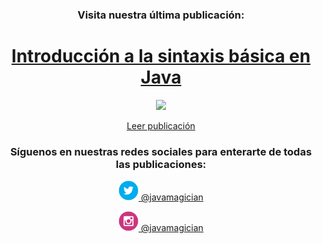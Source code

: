 <h3 align="center">Visita nuestra última publicación:</h3>


<a href="https://javamagician.com/basicos/sintaxis-java/">
  <h1 align="center">Introducción a la sintaxis básica en Java</h1>
</a>
<p align="center">
  <a href="https://javamagician.com/basicos/sintaxis-java/">
    <img src="https://javamagician.com/content/images/size/w960/2023/09/1stpost_600_750.png" height="360"/>
  </a>
</p>
<p align="center">
  <a href="https://javamagician.com/basicos/sintaxis-java/">Leer publicación</a>
</p>


<h3 align="center">Síguenos en nuestras redes sociales para enterarte de todas las publicaciones:</h3>

<p align="center">
  <a href="https://twitter.com/javamagician">
    <img src="https://github.com/javamagiciancom/javamagiciancom/blob/main/twitter.svg" height="32" /> @javamagician
  </a>
</p>
<p align="center">
  <a href="https://instagram.com/javamagician">
    <img src="https://github.com/javamagiciancom/javamagiciancom/blob/main/instagram.svg" height="32" /> @javamagician
  </a>
</p>
